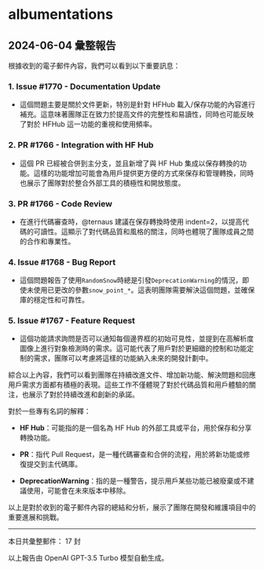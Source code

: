 # albumentations

## 2024-06-04 彙整報告

根據收到的電子郵件內容，我們可以看到以下重要訊息：

### 1. Issue #1770 - Documentation Update

- 這個問題主要是關於文件更新，特別是針對 HFHub 載入/保存功能的內容進行補充。這意味著團隊正在致力於提高文件的完整性和易讀性，同時也可能反映了對於 HFHub 這一功能的重視和使用頻率。

### 2. PR #1766 - Integration with HF Hub

- 這個 PR 已經被合併到主分支，並且新增了與 HF Hub 集成以保存轉換的功能。這樣的功能增加可能會為用戶提供更方便的方式來保存和管理轉換，同時也展示了團隊對於整合外部工具的積極性和開放態度。

### 3. PR #1766 - Code Review

- 在進行代碼審查時，@ternaus 建議在保存轉換時使用 indent=2，以提高代碼的可讀性。這顯示了對代碼品質和風格的關注，同時也體現了團隊成員之間的合作和專業性。

### 4. Issue #1768 - Bug Report

- 這個問題報告了使用`RandomSnow`時總是引發`DeprecationWarning`的情況，即使未使用已更改的參數`snow_point_*`。這表明團隊需要解決這個問題，並確保庫的穩定性和可靠性。

### 5. Issue #1767 - Feature Request

- 這個功能請求詢問是否可以通知每個邊界框的初始可見性，並提到在高解析度圖像上進行對象檢測時的需求。這可能代表了用戶對於更細緻的控制和功能定制的需求，團隊可以考慮將這樣的功能納入未來的開發計劃中。

綜合以上內容，我們可以看到團隊在持續改進文件、增加新功能、解決問題和回應用戶需求方面都有積極的表現。這些工作不僅體現了對於代碼品質和用戶體驗的關注，也展示了對於持續改進和創新的承諾。

對於一些專有名詞的解釋：

- **HF Hub**：可能指的是一個名為 HF Hub 的外部工具或平台，用於保存和分享轉換功能。

- **PR**：指代 Pull Request，是一種代碼審查和合併的流程，用於將新功能或修復提交到主代碼庫。

- **DeprecationWarning**：指的是一種警告，提示用戶某些功能已被廢棄或不建議使用，可能會在未來版本中移除。

以上是對於收到的電子郵件內容的總結和分析，展示了團隊在開發和維護項目中的重要進展和挑戰。

---

本日共彙整郵件： 17 封

以上報告由 OpenAI GPT-3.5 Turbo 模型自動生成。
